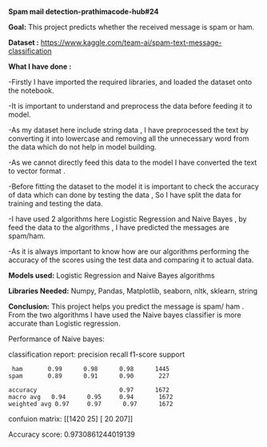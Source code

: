 **Spam mail detection-prathimacode-hub#24**

**Goal:** This project predicts whether the received message is spam or ham.

**Dataset :** https://www.kaggle.com/team-ai/spam-text-message-classification

**What I have done :**



-Firstly I have imported the required libraries, and loaded the dataset onto the notebook.

-It is important to understand and preprocess the data before feeding it to model.

-As my dataset here include string data , I have preprocessed the text by converting it into lowercase and removing all the unnecessary word from the data which do not help in model building.

-As we cannot directly feed this data to the model I have converted the text to vector format .

-Before fitting the dataset to the model it is important to check the accuracy of data which can done by testing the data , So I have split the data for training and testing the data.

-I have used 2 algorithms here Logistic Regression and Naive Bayes , by feed the data to the algorithms , I have predicted the messages are spam/ham.

-As it is always important to know how are our algorithms performing the accuracy of the scores using the test data and comparing it to actual data.

**Models used:** Logistic Regression and Naive Bayes algorithms

**Libraries Needed:** Numpy, Pandas, Matplotlib, seaborn, nltk, sklearn, string

**Conclusion:** This project helps you predict the message is spam/ ham . From the two algorithms I have used the Naive bayes classifier is more accurate than Logistic regression.

Performance of Naive bayes:

classification report:
precision recall f1-score support

     ham       0.99      0.98      0.98      1445
    spam       0.89      0.91      0.90       227

    accuracy                       0.97      1672
    macro avg   0.94      0.95     0.94       1672
    weighted avg 0.97     0.97      0.97      1672

confuion matrix:
[[1420 25]
[ 20 207]]

Accuracy score: 0.9730861244019139
